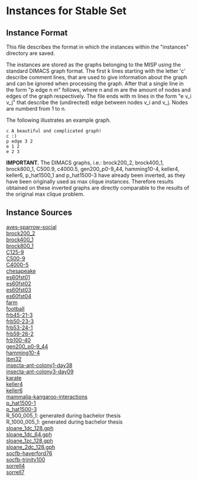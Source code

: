 # Instances for Stable Set

## Instance Format

This file describes the format in which the instances within the "instances" directory are saved.

The instances are stored as the graphs belonging to the MISP using the standard DIMACS graph format.
The first k lines starting with the letter 'c' describe comment lines, that are used to give information about the graph and can be ignored when processing the graph.
After that a single line in the form "p edge n m" follows, where n and m are the amount of nodes and edges of the graph respectively.
The file ends with m lines in the form "e v_i v_j" that describe the (undirected) edge between nodes v_i and v_j. Nodes are numberd from 1 to n.

The following illustrates an example graph.

```
c A beautiful and complicated graph!
c :)
p edge 3 2
e 1 2
e 2 3
```

**IMPORTANT.** The DIMACS graphs, i.e.: brock200_2, brock400_1, brock800_1, C500.9, c4000.5, gen200_p0-9_44, hamming10-4, keller4, keller6, p_hat1500_1 and p_hat1500-3 have already been inverted, as they have been originally used as max clique instances. Therefore results obtained on these inverted graphs are directly comparable to the results of the original max clique problem.

## Instance Sources

[aves-sparrow-social](https://networkrepository.com/aves-sparrow-social.php)  
[brock200_2](https://networkrepository.com/brock200-2.php)  
[brock400_1](https://networkrepository.com/brock400-1.php)  
[brock800_1](https://networkrepository.com/brock800-1.php)  
[C125-9](https://networkrepository.com/C125-9.php)  
[C500-9](https://networkrepository.com/C500-9.php)  
[C4000-5](https://networkrepository.com/C4000-5.php)  
[chesapeake](https://networkrepository.com/chesapeake.php)  
[es60fst01](https://steinlib.zib.de/showset.php?ES60FST)  
[es60fst02](https://steinlib.zib.de/showset.php?ES60FST)  
[es60fst03](https://steinlib.zib.de/showset.php?ES60FST)  
[es60fst04](https://steinlib.zib.de/showset.php?ES60FST)  
[farm](https://networkrepository.com/farm.php)  
[football](https://networkrepository.com/football.php)  
[frb45-21-3](https://networkrepository.com/frb45-21-3.php)  
[frb50-23-3](https://networkrepository.com/frb50-23-3.php)  
[frb53-24-1](https://networkrepository.com/frb53-24-1.php)  
[frb59-26-2](https://networkrepository.com/frb59-26-2.php)  
[frb100-40](https://networkrepository.com/frb100-40.php)  
[gen200_p0-9_44](https://networkrepository.com/gen200-p0-9-44.php)  
[hamming10-4](https://networkrepository.com/hamming10-4.php)  
[ibm32](https://networkrepository.com/ibm32.php)  
[insecta-ant-colony1-day38](https://networkrepository.com/insecta-ant-colony1-day38.php)  
[insecta-ant-colony3-day09](https://networkrepository.com/insecta-ant-colony3-day09.php)  
[karate](https://networkrepository.com/karate.php)  
[keller4](https://networkrepository.com/keller4.php)  
[keller6](https://networkrepository.com/keller6.php)  
[mammalia-kangaroo-interactions](https://networkrepository.com/mammalia-kangaroo-interactions.php)  
[p_hat1500-1](https://networkrepository.com/p-hat1500-1.php)  
[p_hat1500-3](https://networkrepository.com/p-hat1500-3.php)  
R_500_005_1: generated during bachelor thesis  
R_1000_005_1: generated during bachelor thesis  
[sloane_1dc_128.gph](https://oeis.org/A265032/a265032.html)  
[sloane_1dc_64.gph](https://oeis.org/A265032/a265032.html)  
[sloane_1zc_128.gph](https://oeis.org/A265032/a265032.html)  
[sloane_2dc_128.gph](https://oeis.org/A265032/a265032.html)  
[socfb-haverford76](https://networkrepository.com/socfb-Haverford76.php)  
[socfb-trinity100](https://networkrepository.com/socfb-Trinity100.php)  
[sorrell4](https://miplib.zib.de/instance_details_sorrell4.html)  
[sorrell7](https://miplib.zib.de/instance_details_sorrell7.html)
